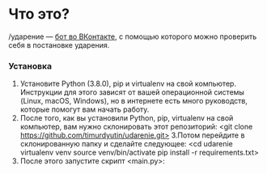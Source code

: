 # Что это? 

/ударение — [бот во ВКонтакте](http://vk.com/udarenie "Откроется ссылка, ведущая на бота во ВКонтакте"), с помощью которого можно проверить себя в постановке ударения. 

### Установка
1. Установите Python (3.8.0), pip и virtualenv на свой компьютер. Инструкции для этого зависят от вашей операционной системы (Linux, macOS, Windows), но в интернете есть много руководств, которые помогут вам начать работу.
2. После того, как вы установили Python, pip, virtualenv на свой компьютер, вам нужно склонировать этот репозиторий:
<git clone https://github.com/timurdyutin/udarenie.git>
3.Потом перейдите в склонированную папку и сделайте следующее:
<cd udarenie
virtualenv venv
source venv/bin/activate
pip install -r requirements.txt>
4. После этого запустите скрипт <main.py>:
<python main.py>



